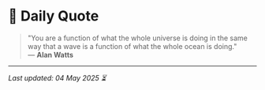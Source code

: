 # 📜 Daily Quote

> "You are a function of what the whole universe is doing in the same way that a wave is a function of what the whole ocean is doing."  
> — **Alan Watts**

---

_Last updated: 04 May 2025 ⏳_

